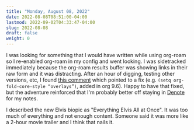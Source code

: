 ```yaml
---
title: "Monday, August 08, 2022"
date: 2022-08-08T08:51:00-04:00
lastmod: 2022-09-02T04:33:47-04:00
slug: 2022-08-08
draft: false
weight: 0
---
```


I was looking for something that I would have written while using org-roam so I re-enabled org-roam in my config and went looking. I was sidetracked immediately because the org-roam results buffer was showing links in their raw form and it was distracting. After an hour of digging, testing other versions, etc, I found [this comment](https://org-roam.discourse.group/t/org-roam-backlinks-appearing-with-id/2716/5?u=jbaty) which pointed to a fix (e.g. `(setq org-fold-core-style “overlays”)`, added in org 9.6). Happy to have that fixed, but the adventure reinforced that I'm probably better off staying in [Denote](https://protesilaos.com/emacs/denote) for my notes.

I described the new Elvis biopic as "Everything Elvis All at Once". It was too much of everything and not enough content. Someone said it was more like a 2-hour movie trailer and I think that nails it.

[//]: # "Exported with love from a post written in Org mode"
[//]: # "- https://github.com/kaushalmodi/ox-hugo"
